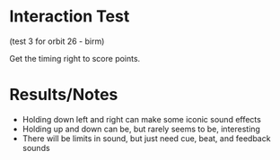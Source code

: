 # Interaction Test

(test 3 for orbit 26 - birm)

Get the timing right to score points.

# Results/Notes
* Holding down left and right can make some iconic sound effects
* Holding up and down can be, but rarely seems to be, interesting
* There will be limits in sound, but just need cue, beat, and feedback sounds
